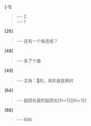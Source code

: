 
[-1] 
>--- 2<br>
>--- 1<br>

[26] 
>--- 还有一个锋连呢？<br>

[48] 
>--- 多了个像<br>

[49] 
>--- 主角：🐴的，来扒我底裤的<br>

[64] 
>--- 副团长我的副团长[fn=12][fn=12]<br>

[88] 
>--- 666<br>
